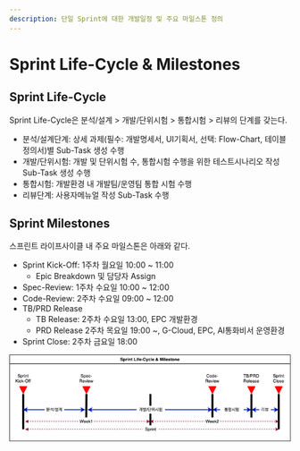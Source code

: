 ```yaml
---
description: 단일 Sprint에 대한 개발일정 및 주요 마일스톤 정의
---
```


# Sprint Life-Cycle & Milestones

## Sprint Life-Cycle

Sprint Life-Cycle은 분석/설계 &gt; 개발/단위시험 &gt; 통합시험 &gt; 리뷰의 단계를 갖는다.

* 분석/설계단계: 상세 과제\(필수: 개발명세서, UI기획서, 선택: Flow-Chart, 테이블정의서\)별 Sub-Task 생성 수행
* 개발/단위시험: 개발 및 단위시험 수, 통합시험 수행을 위한 테스트시나리오 작성 Sub-Task 생성 수행
* 통합시험: 개발환경 내 개발팀/운영팀 통합 시험 수행
* 리뷰단계: 사용자메뉴얼 작성 Sub-Task 수행

## Sprint Milestones

스프린트 라이프사이클 내 주요 마일스톤은 아래와 같다.

* Sprint Kick-Off: 1주차 월요일 10:00 ~ 11:00
  * Epic Breakdown 및 담당자 Assign
* Spec-Review: 1주차 수요일 10:00 ~ 12:00
* Code-Review: 2주차 수요일 09:00 ~ 12:00
* TB/PRD Release
  * TB Release: 2주차 수요일 13:00, EPC 개발환경
  * PRD Release 2주차 목요일 19:00 ~, G-Cloud, EPC, AI통화비서 운영환경
* Sprint Close: 2주차 금요일 18:00

![](.gitbook/assets/sprint-milestone.png)

